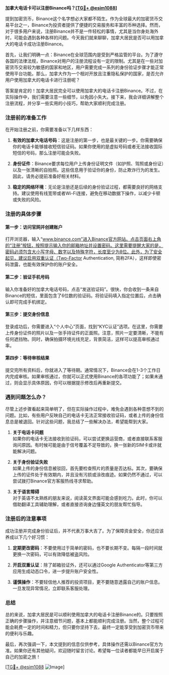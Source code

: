 **加拿大电话卡可以注册Binance吗？[[TG💪+ @esim1088](https://t.me/s/esim1088)]**

提到加密货币，Binance这个名字想必大家都不陌生。作为全球最大的加密货币交易平台之一，Binance为投资者提供了便捷的交易服务和丰富的币种选择。然而，对于很多用户来说，注册Binance并不是一件轻松的事情，尤其是当你身处海外时，可能会遇到各种各样的问题。今天我们就来聊聊，加拿大居民是否可以用加拿大的电话卡成功注册Binance。

首先，让我们明确一点：Binance在全球范围内是受到严格监管的平台。为了遵守各国的法律法规，Binance对用户的注册流程设有一定的限制。尤其是在一些对加密货币交易较为敏感的国家和地区，用户需要完成一系列的身份验证步骤才能正常使用平台功能。那么，加拿大作为一个相对开放且注重隐私保护的国家，是否允许用户使用加拿大的电话卡进行注册呢？

答案是肯定的！加拿大居民完全可以使用加拿大的电话卡注册Binance。不过，在实际操作中，我们需要注意一些细节，以免因小失大。接下来，我会详细讲解整个注册流程，并分享一些实用的小技巧，帮助大家顺利完成注册。

### 注册前的准备工作

在开始注册之前，你需要准备以下几样东西：

1. **有效的加拿大电话号码**：这是注册的第一步，也是最关键的一步。你需要确保你的电话卡能够接收短信验证码。如果你使用的是虚拟号码或者无法接收国际短信的号码，那么注册可能会失败。
   
2. **身份证件**：Binance要求每位用户上传身份证明文件（如护照、驾照或身份证）以及一张清晰的自拍照。这些信息用于验证你的身份，防止欺诈行为的发生。因此，请务必提前准备好相关材料。

3. **稳定的网络环境**：无论是注册还是后续的身份验证过程，都需要良好的网络支持。建议使用有线宽带或者Wi-Fi连接，避免在移动数据下操作，以减少卡顿或失败的风险。

### 注册的具体步骤

#### 第一步：访问官网并创建账户

打开浏览器，输入“www.binance.com”进入Binance官方网站。点击页面右上角的“注册”按钮，按照提示输入你的邮箱地址并设置密码。这里需要提醒大家的是，密码必须包含大小写字母、数字以及特殊字符，长度至少为8位。此外，为了安全起见，建议启用双重认证（Two-Factor Authentication, 简称2FA），这样即使密码泄露，也能有效保护你的账户安全。

#### 第二步：验证手机号码

输入你准备好的加拿大电话号码，点击“发送验证码”。很快，你会收到一条来自Binance的短信，里面包含了6位数的验证码。将验证码填入指定位置后，点击确认即可完成手机绑定。

#### 第三步：提交身份信息

登录成功后，你需要进入“个人中心”页面，找到“KYC认证”选项。在这里，你需要上传身份证件的照片以及一张手持证件的正面照。注意，照片一定要清晰，不能有任何遮挡物。同时，确保拍摄环境光线充足，背景简洁，这样可以提高审核通过率。

#### 第四步：等待审核结果

提交完所有资料后，你就进入了等待期。通常情况下，Binance会在1-3个工作日内完成审核。如果审核通过，你就可以正式使用Binance的各项功能了；如果未通过，则会显示具体原因，你可以根据提示修改后再重新提交。

### 遇到问题怎么办？

尽管上述步骤看起来简单明了，但在实际操作过程中，难免会遇到各种意想不到的问题。比如，有些用户反映自己的电话卡无法正常接收验证码，或者上传的身份信息总是被退回。针对这些问题，我总结了一些解决办法，希望能帮到大家。

1. **关于电话卡问题**  
   如果你的电话卡无法接收到验证码，可以尝试更换运营商，或者直接联系客服询问原因。有时候可能是由于信号覆盖不足导致的，换一张新的SIM卡或许就能解决问题。

2. **关于身份验证失败**  
   如果上传的身份信息被驳回，首先要检查照片的质量是否达标。其次，要确保上传的证件处于有效期内，并且没有污损或涂改痕迹。如果仍然不通过，可以尝试拨打Binance官方客服热线寻求帮助。

3. **关于语言障碍**  
   对于英语不太熟练的朋友来说，阅读英文界面可能会感到吃力。此时，你可以借助翻译工具辅助理解，或者直接咨询身边懂英文的朋友帮忙指导。

### 注册后的注意事项

成功注册并完成身份验证后，并不代表万事大吉了。为了保障资金安全，你还应该养成以下几个好习惯：

1. **定期更改密码**：不要使用过于简单的密码，也不要长期不变。每隔一段时间就更换一次密码，可以有效降低被盗风险。

2. **开启双重认证**：除了邮箱验证外，还可以通过Google Authenticator等第三方应用生成动态口令，进一步提升账户安全性。

3. **谨慎操作**：不要轻信他人推荐的投资项目，更不要随意透露自己的账户信息。一旦发现异常情况，立即联系客服处理。

### 总结

总的来说，加拿大居民是可以顺利使用加拿大的电话卡注册Binance的。只要按照正确的步骤操作，并注意细节问题，基本上都能顺利完成注册。当然，整个过程可能会耗费一定的时间和精力，但只要你坚持下去，最终一定能享受到加密货币带来的便利与乐趣。

最后，再次强调一下，本文提到的信息仅供参考，具体操作还需以Binance官方为准。如果你还有其他疑问，欢迎随时留言讨论。希望每一位读者都能早日开启属于自己的加密之旅！

[[TG💪+ @esim1088](https://t.me/s/esim1088) ![Image](https://i.postimg.cc/4NQfJmqS/Snipaste-2025-05-13-00-14-12.png)]